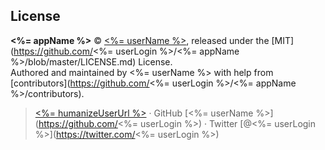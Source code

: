 
## License

**<%= appName %>** © [<%= userName %>](<%= userUrl %>), released under the [MIT](https://github.com/<%= userLogin %>/<%= appName %>/blob/master/LICENSE.md) License.<br>
Authored and maintained by <%= userName %> with help from [contributors](https://github.com/<%= userLogin %>/<%= appName %>/contributors).

> [<%= humanizeUserUrl %>](<%= userUrl %>) · GitHub [<%= userName %>](https://github.com/<%= userLogin %>) · Twitter [@<%= userLogin %>](https://twitter.com/<%= userLogin %>)
